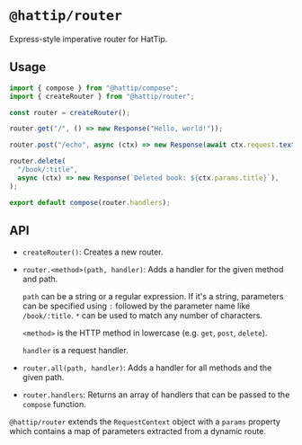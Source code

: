 # `@hattip/router`

Express-style imperative router for HatTip.

## Usage

```js
import { compose } from "@hattip/compose";
import { createRouter } from "@hattip/router";

const router = createRouter();

router.get("/", () => new Response("Hello, world!"));

router.post("/echo", async (ctx) => new Response(await ctx.request.text()));

router.delete(
  "/book/:title",
  async (ctx) => new Response(`Deleted book: ${ctx.params.title}`),
);

export default compose(router.handlers);
```

## API

- `createRouter()`: Creates a new router.
- `router.<method>(path, handler)`: Adds a handler for the given method and path.

  `path` can be a string or a regular expression. If it's a string, parameters can be specified using `:` followed by the parameter name like `/book/:title`. `*` can be used to match any number of characters.

  `<method>` is the HTTP method in lowercase (e.g. `get`, `post`, `delete`).

  `handler` is a request handler.

- `router.all(path, handler)`: Adds a handler for all methods and the given path.
- `router.handlers`: Returns an array of handlers that can be passed to the `compose` function.

`@hattip/router` extends the `RequestContext` object with a `params` property which contains a map of parameters extracted from a dynamic route.
